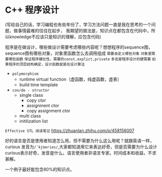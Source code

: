 # C++ 程序设计

(写给自己的话，学习编程也有些年份了，学习方法问题一直是我在思考的一个问题，做事情最难的往往在起步，
我期望的做法是，知识点在都包含在代码中，所以knowledge不应该只是知识的理解，应包含代码)

程序是在做设计，哪些做设计需要考虑哪些内容呢？想想程序的sequence图，sequence图有哪些对象，对象里函数怎么去调用组成
`需要自定义哪些对象`
`对象里需要哪些函数`
`保证程序健壮性，需要的const,explict,private`
`多态是程序设计的硬需要`
`如果程序的顶层结构确定，设计函数就是在设计算法`

- `polymorphism`
  - runtime virtual function（虚函数，纯虚函数，虚表）
  - build time template
- `con/de - structor` 
  - single class
    - copy ctor
    - assignment ctor
    - copy assignment ctor
  - multi class
  - initilization list

`Effective STL 阅读笔记`
https://zhuanlan.zhihu.com/p/458156007

好的语言是否是使用者知道怎么用，但不需要为什么这么用呢？就跟英语一样，curious 发音为`/ˈkjʊəriəs/`,大家都知道用它来表达好奇，但是否需要为什么设计curious表示好奇，发音是什么。语言使用者非语言专家。时间成本和收益，不求甚解。

一个例子最好能包含80%的知识点。

